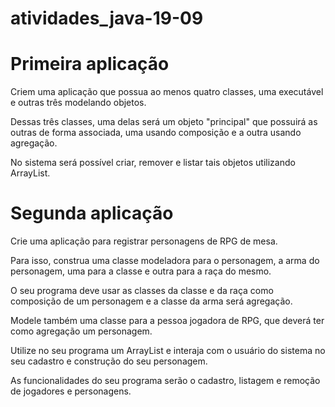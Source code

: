 # atividades_java-19-09

# Primeira aplicação

Criem uma aplicação que possua ao menos quatro classes, uma executável e outras três modelando objetos.

Dessas três classes, uma delas será um objeto "principal" que possuirá as outras de forma associada, uma usando composição e a outra usando agregação.

No sistema será possível criar, remover e listar tais objetos utilizando ArrayList.

# Segunda aplicação

Crie uma aplicação para registrar personagens de RPG de mesa.

Para isso, construa uma classe modeladora para o personagem, a arma do personagem, uma para a classe e outra para a raça do mesmo.

O seu programa deve usar as classes da classe e da raça como composição de um personagem e a classe da arma será agregação.

Modele também uma classe para a pessoa jogadora de RPG, que deverá ter como agregação um personagem.

Utilize no seu programa um ArrayList e interaja com o usuário do sistema no seu cadastro e construção do seu personagem.

As funcionalidades do seu programa serão o cadastro, listagem e remoção de jogadores e personagens.
